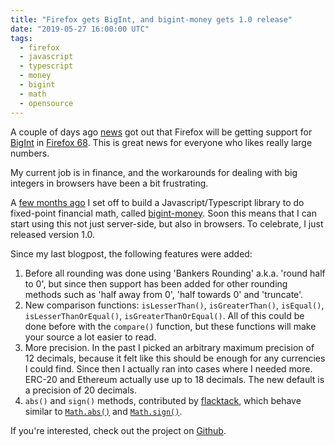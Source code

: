 ```yaml
---
title: "Firefox gets BigInt, and bigint-money gets 1.0 release"
date: "2019-05-27 16:00:00 UTC"
tags:
  - firefox
  - javascript
  - typescript
  - money
  - bigint
  - math
  - opensource
---
```


A couple of days ago [news][1] got out that Firefox will be getting support
for [BigInt][2] in [Firefox 68][3]. This is great news for everyone who likes
really large numbers.

My current job is in finance, and the workarounds for dealing with big
integers in browsers have been a bit frustrating.

A [few months ago][4] I set off to build a Javascript/Typescript library to
do fixed-point financial math, called [bigint-money][5]. Soon this means that
I can start using this not just server-side, but also in browsers. To
celebrate, I just released version 1.0.

Since my last blogpost, the following features were added:

1. Before all rounding was done using 'Bankers Rounding' a.k.a. 'round half to
   0', but since then support has been added for other rounding methods such
   as 'half away from 0', 'half towards 0' and 'truncate'.
2. New comparison functions: `isLesserThan()`, `isGreaterThan()`, `isEqual()`,
   `isLesserThanOrEqual()`, `isGreaterThanOrEqual()`. All of this could be
   done before with the `compare()` function, but these functions will make
   your source a lot easier to read.
3. More precision. In the past I picked an arbitrary maximum precision of 12
   decimals, because it felt like this should be enough for any currencies I
   could find. Since then I actually ran into cases where I needed more.
   ERC-20 and Ethereum actually use up to 18 decimals. The new default is a
   precision of 20 decimals.
4. `abs()` and `sign()` methods, contributed by [flacktack][6], which behave
   similar to [`Math.abs()`][7] and [`Math.sign()`][8].

If you're interested, check out the project on [Github][5].

[1]: https://bugzilla.mozilla.org/show_bug.cgi?id=1366287
[2]: https://developer.mozilla.org/en-US/docs/Web/JavaScript/Reference/Global_Objects/BigInt
[3]: https://www.phoronix.com/scan.php?page=news_item&px=Firefox-68-BigInt-Support
[4]: https://evertpot.com/bigint-money-typscript-lib/
[5]: https://github.com/evert/bigint-money/
[6]: https://github.com/flaktack
[7]: https://developer.mozilla.org/en-US/docs/Web/JavaScript/Reference/Global_Objects/Math/abs
[8]: https://developer.mozilla.org/en-US/docs/Web/JavaScript/Reference/Global_Objects/Math/sign
